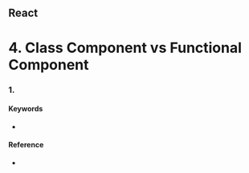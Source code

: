 ## React
# 4. Class Component vs Functional Component  


### 1. 


#### Keywords
- 

#### Reference
- 